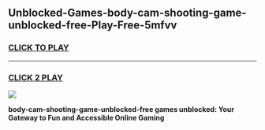 
## Unblocked-Games-body-cam-shooting-game-unblocked-free-Play-Free-5mfvv
<h3>
<a href="https://premium76.site?title=body-cam-shooting-game-unblocked-free&ref=17A">CLICK TO PLAY</a></h3>
<hr>

<h3>
<a href="https://premium76.site?title=body-cam-shooting-game-unblocked-free&ref=17A">CLICK 2 PLAY</a>
  
</h3>

<a href="https://premium76.site?title=body-cam-shooting-game-unblocked-free&ref=17A"><img src="https://clearcache.store/games.png"></a>


**body-cam-shooting-game-unblocked-free games unblocked: Your Gateway to Fun and Accessible Online Gaming**
